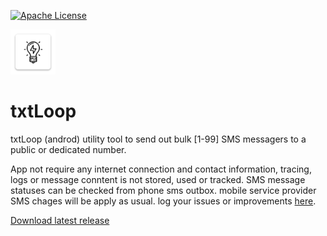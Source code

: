 
[![Apache License][license_img]][license_link]

![logo]

# txtLoop

  
txtLoop (androd) utility tool to send out bulk [1-99] SMS messagers to a public or dedicated number.

App not require any internet connection and contact information, tracing, logs or message conntent is not stored, used or tracked. SMS message statuses can be checked from phone sms outbox.
mobile service provider SMS chages will be apply as usual.
log your issues or improvements [here](https://github.com/askyora/txtLoop/issues).

[Download latest release](https://github.com/askyora/txtLoop/blob/main/release/txtLoop-1.1.0.apk?raw=true)

  

[Maven]: https://maven.apache.org
[license_img]: https://img.shields.io/badge/license-Apache%202.0-blue.svg
[license_link]: https://github.com/askyora/open-ladder/blob/main/LICENSE
[m2e]: https://eclipse.org/m2e
[logo]: https://github.com/askyora/txtLoop/blob/main/android/app/src/main/res/mipmap-hdpi/ic_launcher.png